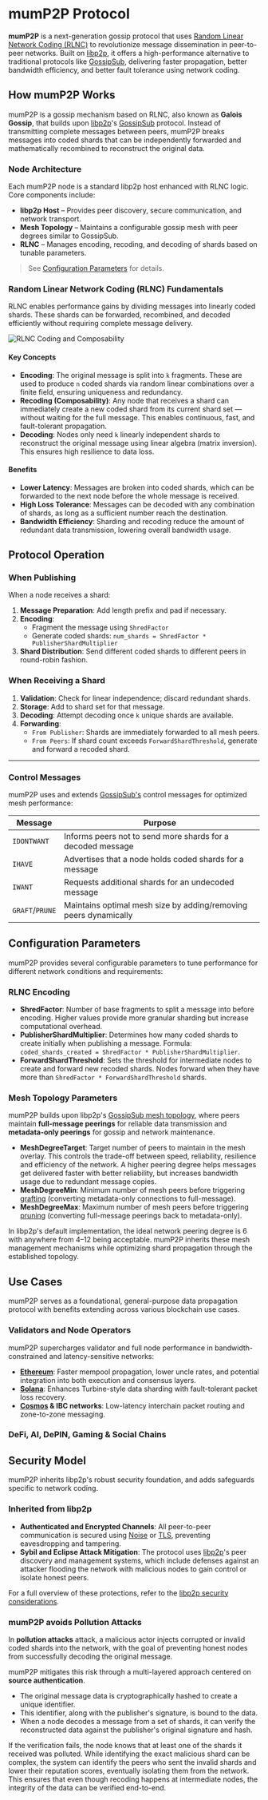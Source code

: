 # mumP2P Protocol

**mumP2P** is a next-generation gossip protocol that uses [Random Linear Network Coding (RLNC)](https://x.com/get_optimum/status/1891520664726802439) to revolutionize message dissemination in peer-to-peer networks. Built on [libp2p](https://docs.libp2p.io/), it offers a high-performance alternative to traditional protocols like [GossipSub](https://github.com/libp2p/specs/tree/master/pubsub/gossipsub), delivering faster propagation, better bandwidth efficiency, and better fault tolerance using network coding.


## How mumP2P Works

mumP2P is a gossip mechanism based on RLNC, also known as **Galois Gossip**, that builds upon [libp2p](https://docs.libp2p.io/)'s [GossipSub](https://github.com/libp2p/specs/tree/master/pubsub/gossipsub) protocol. Instead of transmitting complete messages between peers, mumP2P breaks messages into coded shards that can be independently forwarded and mathematically recombined to reconstruct the original data.

### Node Architecture

Each mumP2P node is a standard libp2p host enhanced with RLNC logic. Core components include:

* **libp2p Host** – Provides peer discovery, secure communication, and network transport.
* **Mesh Topology** – Maintains a configurable gossip mesh with peer degrees similar to GossipSub.
* **RLNC** – Manages encoding, recoding, and decoding of shards based on tunable parameters.
  
> See [Configuration Parameters](#configuration-parameters) for details.

### Random Linear Network Coding (RLNC) Fundamentals

RLNC enables performance gains by dividing messages into linearly coded shards. These shards can be forwarded, recombined, and decoded efficiently without requiring complete message delivery.

![RLNC Coding and Composability](/static/img/rlnc.png)

#### Key Concepts

* **Encoding**: The original message is split into `k` fragments. These are used to produce `n` coded shards via random linear combinations over a finite field, ensuring uniqueness and redundancy.
* **Recoding (Composability)**: Any node that receives a shard can immediately create a new coded shard from its current shard set — without waiting for the full message. This enables continuous, fast, and fault-tolerant propagation.
* **Decoding**: Nodes only need `k` linearly independent shards to reconstruct the original message using linear algebra (matrix inversion). This ensures high resilience to data loss.

#### Benefits

* **Lower Latency**: Messages are broken into coded shards, which can be forwarded to the next node before the whole message is received.
* **High Loss Tolerance**: Messages can be decoded with any combination of shards, as long as a sufficient number reach the destination.
* **Bandwidth Efficiency**: Sharding and recoding reduce the amount of redundant data transmission, lowering overall bandwidth usage.

## Protocol Operation

### When Publishing

When a node receives a shard:

1. **Message Preparation**: Add length prefix and pad if necessary.
2. **Encoding**:
   * Fragment the message using `ShredFactor`
   * Generate coded shards: `num_shards = ShredFactor * PublisherShardMultiplier`
3. **Shard Distribution**: Send different coded shards to different peers in round-robin fashion.

### When Receiving a Shard

1. **Validation**: Check for linear independence; discard redundant shards.
2. **Storage**: Add to shard set for that message.
3. **Decoding**: Attempt decoding once `k` unique shards are available.
4. **Forwarding**:
   * `From Publisher`: Shards are immediately forwarded to all mesh peers.
   * `From Peers`: If shard count exceeds `ForwardShardThreshold`, generate and forward a recoded shard.

---

### Control Messages

mumP2P uses and extends [GossipSub's](https://github.com/libp2p/specs/blob/master/pubsub/gossipsub/gossipsub-v1.0.md#control-messages) control messages for optimized mesh performance:

| Message     | Purpose                                                                 |
|-------------|-------------------------------------------------------------------------|
| `IDONTWANT` | Informs peers not to send more shards for a decoded message             |
| `IHAVE`     | Advertises that a node holds coded shards for a message                 |
| `IWANT`     | Requests additional shards for an undecoded message                     |
| `GRAFT`/`PRUNE` | Maintains optimal mesh size by adding/removing peers dynamically |

## Configuration Parameters

mumP2P provides several configurable parameters to tune performance for different network conditions and requirements:

### RLNC Encoding

* **ShredFactor**: Number of base fragments to split a message into before encoding. Higher values provide more granular sharding but increase computational overhead.
* **PublisherShardMultiplier**: Determines how many coded shards to create initially when publishing a message. Formula: `coded_shards_created = ShredFactor * PublisherShardMultiplier`.
* **ForwardShardThreshold**: Sets the threshold for intermediate nodes to create and forward new recoded shards. Nodes forward when they have more than `ShredFactor * ForwardShardThreshold` shards.

### Mesh Topology Parameters

mumP2P builds upon libp2p's [GossipSub mesh topology](https://docs.libp2p.io/concepts/pubsub/overview/#full-message), where peers maintain **full-message peerings** for reliable data transmission and **metadata-only peerings** for gossip and network maintenance.

* **MeshDegreeTarget**: Target number of peers to maintain in the mesh overlay. This controls the trade-off between speed, reliability, resilience and efficiency of the network. A higher peering degree helps messages get delivered faster with better reliability, but increases bandwidth usage due to redundant message copies.
* **MeshDegreeMin**: Minimum number of mesh peers before triggering [grafting](https://docs.libp2p.io/concepts/pubsub/overview/#grafting-and-pruning) (converting metadata-only connections to full-message).
* **MeshDegreeMax**: Maximum number of mesh peers before triggering [pruning](https://docs.libp2p.io/concepts/pubsub/overview/#grafting-and-pruning) (converting full-message peerings back to metadata-only).

In libp2p's default implementation, the ideal network peering degree is 6 with anywhere from 4–12 being acceptable. mumP2P inherits these mesh management mechanisms while optimizing shard propagation through the established topology.

## Use Cases

mumP2P serves as a foundational, general-purpose data propagation protocol with benefits extending across various blockchain use cases.

### Validators and Node Operators

mumP2P supercharges validator and full node performance in bandwidth-constrained and latency-sensitive networks:

* **[Ethereum](https://ethereum.org/)**: Faster mempool propagation, lower uncle rates, and potential integration into both execution and consensus layers.
* **[Solana](https://solana.com/)**: Enhances Turbine-style data sharding with fault-tolerant packet loss recovery.  
* **[Cosmos](https://cosmos.network/) & IBC networks**: Low-latency interchain packet routing and zone-to-zone messaging.

### DeFi, AI, DePIN, Gaming & Social Chains

<!--
High-frequency trading chains rely on fast, reliable state propagation:

* RLNC-based propagation keeps order books consistent across nodes
* Ensures fairness and synchrony in price discovery
* Reduces centralization pressure around sequencer or indexer nodes

### AI Chains

AI networks are data-intensive and latency-sensitive:

* mumP2P enables fast gossiping of model weights, gradients, and other updates
* Supports high-throughput training/inference coordination across distributed nodes
* Reduces straggler nodes and failed task replication due to packet loss

### DePIN Chains 

Decentralized physical infrastructure demands reliable node coordination at scale:

* Improves coordination across GPU/compute/storage nodes
* Ensures higher task completion rate for inferencing workloads
* Supports dynamic node membership with graceful joins/leaves

### Gaming & Social Chains

These chains rely on fast event propagation for user interactions:

* mumP2P delivers low-latency, real-time interactions (game state syncs, social updates)
* Improves experience for multiplayer, onchain games and social dApps
* Reduces costs of redundant relay infra through efficient data spreading

-->

## Security Model

mumP2P inherits libp2p's robust security foundation, and adds safeguards specific to network coding.

### Inherited from libp2p

*   **Authenticated and Encrypted Channels**: All peer-to-peer communication is secured using [Noise](https://noiseprotocol.org/) or [TLS](https://tools.ietf.org/html/rfc8446), preventing eavesdropping and tampering.
*   **Sybil and Eclipse Attack Mitigation**: The protocol uses [libp2p](https://docs.libp2p.io/)'s peer discovery and management systems, which include defenses against an attacker flooding the network with malicious nodes to gain control or isolate honest peers.

For a full overview of these protections, refer to the [libp2p security considerations](https://docs.libp2p.io/concepts/security/security-considerations/).

### mumP2P avoids Pollution Attacks

In **pollution attacks** attack, a malicious actor injects corrupted or invalid coded shards into the network, with the goal of preventing honest nodes from successfully decoding the original message.

mumP2P mitigates this risk through a multi-layered approach centered on **source authentication**.

*   The original message data is cryptographically hashed to create a unique identifier.
*   This identifier, along with the publisher's signature, is bound to the data.
*   When a node decodes a message from a set of shards, it can verify the reconstructed data against the publisher's original signature and hash.

If the verification fails, the node knows that at least one of the shards it received was polluted. While identifying the exact malicious shard can be complex, the system can identify the peers who sent the invalid shards and lower their reputation scores, eventually isolating them from the network. This ensures that even though recoding happens at intermediate nodes, the integrity of the data can be verified end-to-end.
